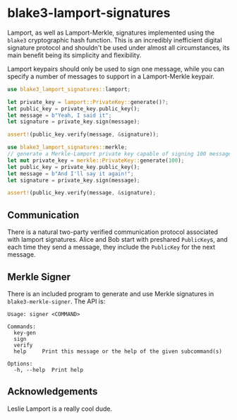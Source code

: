 # blake3-lamport-signatures

Lamport, as well as Lamport-Merkle, signatures implemented using the `blake3`
cryptographic hash function. This is an incredibly inefficient digital
signature protocol and shouldn't be used under almost all circumstances, its
main benefit being its simplicity and flexibility.

Lamport keypairs should only be used to sign one message, while you can specify a
number of messages to support in a Lamport-Merkle keypair.

```rust
use blake3_lamport_signatures::lamport;

let private_key = lamport::PrivateKey::generate()?;
let public_key = private_key.public_key();
let message = b"Yeah, I said it";
let signature = private_key.sign(message);

assert!(public_key.verify(message, &signature));

use blake3_lamport_signatures::merkle;
// generate a Merkle-Lamport private key capable of signing 100 messages
let mut private_key = merkle::PrivateKey::generate(100);
let public_key = private_key.public_key();
let message = b"And I'll say it again!";
let signature = private_key.sign(message);

assert!(public_key.verify(message, &signature);
```

## Communication

There is a natural two-party verified communication protocol associated with
lamport signatures. Alice and Bob start with preshared `PublicKey`s, and each
time they send a message, they include the `PublicKey` for the next message.

## Merkle Signer

There is an included program to generate and use Merkle signatures in
`blake3-merkle-signer`. The API is:

```
Usage: signer <COMMAND>

Commands:
  key-gen
  sign
  verify
  help     Print this message or the help of the given subcommand(s)

Options:
  -h, --help  Print help
```

## Acknowledgements

Leslie Lamport is a really cool dude.
